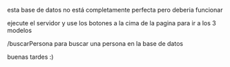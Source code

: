 esta base de datos no está completamente perfecta pero deberia funcionar

ejecute el servidor y use los botones a la cima de la pagina para ir a los 3 modelos

/buscarPersona para buscar una persona en la base de datos

buenas tardes :)
